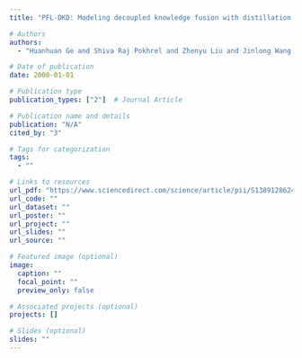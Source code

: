 ```yaml
---
title: "PFL-DKD: Modeling decoupled knowledge fusion with distillation for improving personalized federated learning"

# Authors
authors:
  - "Huanhuan Ge and Shiva Raj Pokhrel and Zhenyu Liu and Jinlong Wang and Gang Li"

# Date of publication
date: 2000-01-01

# Publication type
publication_types: ["2"]  # Journal Article

# Publication name and details
publication: "N/A"
cited_by: "3"

# Tags for categorization
tags:
  - ""

# Links to resources
url_pdf: "https://www.sciencedirect.com/science/article/pii/S1389128624005905"  # Link to the resource
url_code: ""
url_dataset: ""
url_poster: ""
url_project: ""
url_slides: ""
url_source: ""

# Featured image (optional)
image:
  caption: ""
  focal_point: ""
  preview_only: false

# Associated projects (optional)
projects: []

# Slides (optional)
slides: ""
---
```

